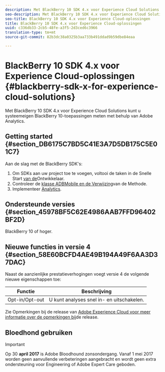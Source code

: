 ```yaml
---
description: Met BlackBerry 10 SDK 4.x voor Experience Cloud Solutions kunt u systeemeigen BlackBerry 10-toepassingen meten met behulp van Adobe Analytics.
seo-description: Met BlackBerry 10 SDK 4.x voor Experience Cloud Solutions kunt u systeemeigen BlackBerry 10-toepassingen meten met behulp van Adobe Analytics
seo-title: BlackBerry 10 SDK 4.x voor Experience Cloud-oplossingen
title: BlackBerry 10 SDK 4.x voor Experience Cloud-oplossingen
uuid: c336db33-2cb5-48fe-a3f5-2d3ced6c3966
translation-type: tm+mt
source-git-commit: 82b3dc38a0325b3aa733b491ddad9b59dbe84eaa

---
```



# BlackBerry 10 SDK 4.x voor Experience Cloud-oplossingen {#blackberry-sdk-x-for-experience-cloud-solutions}

Met BlackBerry 10 SDK 4.x voor Experience Cloud Solutions kunt u systeemeigen BlackBerry 10-toepassingen meten met behulp van Adobe Analytics.

## Getting started {#section_DB6175C7BD5C41E3A7D5DB175C5E01C7}

Aan de slag met de BlackBerry SDK&#39;s:

1. Om SDKs aan uw project toe te voegen, voltooi de taken in de Snelle Start [van de](/help/blackberry/dev-qs.md)Ontwikkelaar.
1. Controleer de [klasse ADBMobile en de Verwijzing](/help/blackberry/methods.md)van de Methode.
1. Implementeer [Analytics](/help/blackberry/analytics.md).

## Ondersteunde versies {#section_45978BF5C62E4986AAB7FFD96402BF2D}

BlackBerry 10 of hoger.

## Nieuwe functies in versie 4 {#section_58E60BCFD4AE49B194A49F6AA3D37DAC}

Naast de aanzienlijke prestatieverhogingen voegt versie 4 de volgende nieuwe eigenschappen toe:

| Functie | Beschrijving |
|--- |--- |
| Opt-in/Opt-out | U kunt analyses snel in- en uitschakelen. |

Zie Opmerkingen bij de release van [Adobe Experience Cloud voor meer informatie over de opmerkingen bij](https://docs.adobe.com/content/help/en/release-notes/experience-cloud/current.html)de release.

## Bloedhond gebruiken

>[!IMPORTANT]
>
>Op 30 **april 2017** is Adobe Bloodhound zonsondergang. Vanaf 1 mei 2017 worden geen aanvullende verbeteringen aangebracht en wordt geen extra ondersteuning voor Engineering of Adobe Expert Care geboden.
